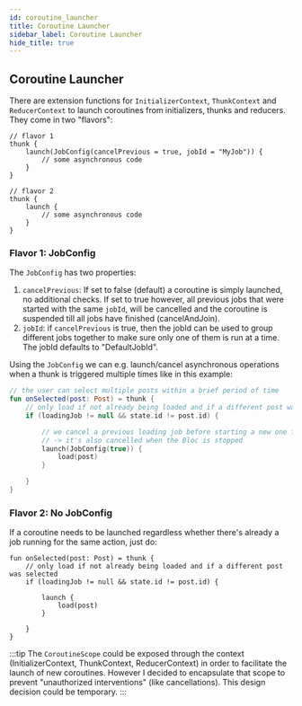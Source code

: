 ```yaml
---
id: coroutine_launcher
title: Coroutine Launcher
sidebar_label: Coroutine Launcher
hide_title: true
---
```


## Coroutine Launcher

There are extension functions for `InitializerContext`, `ThunkContext` and `ReducerContext` to launch coroutines from initializers, thunks and reducers.
They come in two "flavors":

```
// flavor 1
thunk {
    launch(JobConfig(cancelPrevious = true, jobId = "MyJob")) {
        // some asynchronous code
    }
}

// flavor 2
thunk {
    launch {
        // some asynchronous code
    }
}

```
### Flavor 1: JobConfig

The `JobConfig` has two properties:
1. `cancelPrevious`: If set to false (default) a coroutine is simply launched, no additional checks. If set to true however, all previous jobs that were started with the same `jobId`, will be cancelled and the coroutine is suspended till all jobs have finished (cancelAndJoin).
2. `jobId`: if `cancelPrevious` is true, then the jobId can be used to group different jobs together to make sure only one of them is run at a time. The jobId defaults to "DefaultJobId".

Using the `JobConfig` we can e.g. launch/cancel asynchronous operations when a thunk is triggered multiple times like in this example:

```kotlin
// the user can select multiple posts within a brief period of time
fun onSelected(post: Post) = thunk {
    // only load if not already being loaded and if a different post was selected
    if (loadingJob != null && state.id != post.id) {

        // we cancel a previous loading job before starting a new one from the Bloc's CoroutineScope 
        // -> it's also cancelled when the Bloc is stopped
        launch(JobConfig(true)) {
            load(post)
        }

    }
}
```
### Flavor 2: No JobConfig

If a coroutine needs to be launched regardless whether there's already a job running for the same action, just do:
```
fun onSelected(post: Post) = thunk {
    // only load if not already being loaded and if a different post was selected
    if (loadingJob != null && state.id != post.id) {
        
        launch {
            load(post)
        }
        
    }
}
```
:::tip
The `CoroutineScope` could be exposed through the context (InitializerContext, ThunkContext, ReducerContext) in order to facilitate the launch of new coroutines. However I decided to encapsulate that scope to prevent "unauthorized interventions" (like cancellations). This design decision could be temporary.
:::